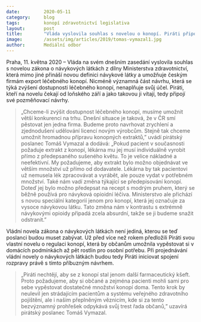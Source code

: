 ```yaml
---
date:         2020-05-11
category:     blog
tags:         konopí zdravotnictví legislativa
layout:       post
title:        "Vláda vyslovila souhlas s novelou o konopí. Piráti připojí své návrhy"
image:        /assets/img/articles/2019/tomas-vymazal1.jpg
author:       Mediální odbor
---  
```


 

Praha, 11. května 2020 – Vláda na svém dnešním zasedání vyslovila souhlas s novelou zákona o návykových látkách z dílny Ministerstva zdravotnictví, která mimo jiné přináší novou definici návykové látky a umožňuje českým firmám export léčebného konopí. Nicméně významná část návrhu, která se týká zvýšení dostupnosti léčebného konopí, nenaplňuje svůj účel. Piráti, kteří na novelu čekají od loňského září a jako takovou ji vítají, tedy připojí své pozměňovací návrhy.

> „Chceme-li zvýšit dostupnost léčebného konopí, musíme umožnit větší konkurenci na trhu. Dnešní situace je taková, že v ČR smí pěstovat jen jedna firma. Budeme proto navrhovat zrychlení a zjednodušení udělování licencí novým výrobcům. Stejně tak chceme umožnit hromadnou přípravu konopných extraktů,” uvádí pirátský poslanec Tomáš Vymazal a dodává: „Pokud pacient v současnosti požaduje extrakt z konopí, lékárna mu jej musí individuálně vyrobit přímo z předepsaného sušeného květu. To je velice nákladné a neefektivní. My požadujeme, aby extrakt bylo možno objednávat ve větším množství už přímo od dodavatele. Lékárna by tak pacientovi už nemusela lék zpracovávat a vyrábět, ale pouze vydat v potřebném množství. Také nám vadí změna týkající se předepisování konopí. Doteď jej bylo možno předepsat na recept s modrým pruhem, který se běžně používá pro návyková opioidní léčiva. Ministerstvo ale přichází s novou speciální kategorií jenom pro konopí, která jej označuje za vysoce návykovou látku. Tato změna nám v kontrastu s extrémně návykovými opioidy připadá zcela absurdní, takže se ji budeme snažit odstranit.” 

Vládní novela zákona o návykových látkách není jediná, kterou se teď poslanci budou muset zabývat. Už před více než rokem předložili Piráti svou vlastní novelu o regulaci konopí, která by občanům umožnila vypěstovat si v domácích podmínkách až pět rostlin pro osobní potřebu. Při projednávání vládní novely o návykových látkách budou tedy Piráti iniciovat spojení rozpravy právě s tímto příbuzným návrhem.  

> „Piráti nechtějí, aby se z konopí stal jenom další farmaceutický kšeft. Proto požadujeme, aby si občané a zejména pacienti mohli sami pro sebe vypěstovat dostatečné množství konopí doma. Tento krok by neulevil jen strádajícím pacientům a systému veřejného zdravotního pojištění, ale i našim přeplněným věznicím, kde si za tento bezvýznamný prohřešek odpykává svůj trest řada občanů,” uzavírá pirátský poslanec Tomáš Vymazal.
